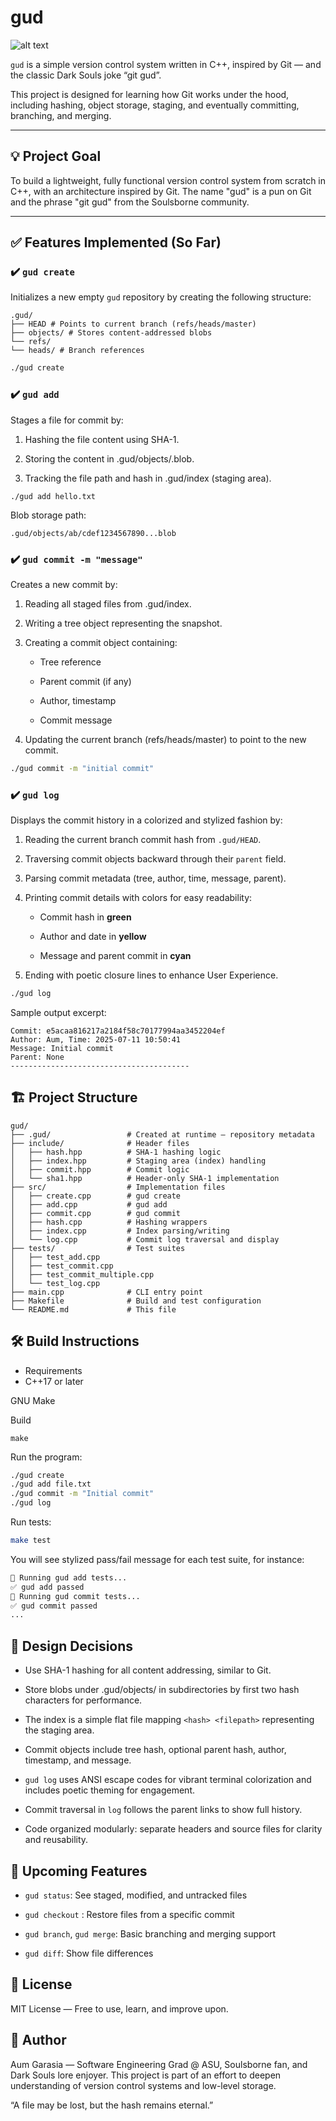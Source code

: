 # gud

![alt text](image.png)

`gud` is a simple version control system written in C++, inspired by Git — and the classic Dark Souls joke “git gud”.

This project is designed for learning how Git works under the hood, including hashing, object storage, staging, and eventually committing, branching, and merging.

---

## 💡 Project Goal

To build a lightweight, fully functional version control system from scratch in C++, with an architecture inspired by Git. The name "gud" is a pun on Git and the phrase "git gud" from the Soulsborne community.

---

## ✅ Features Implemented (So Far)

### ✔️ `gud create`

Initializes a new empty `gud` repository by creating the following structure:

```
.gud/
├── HEAD # Points to current branch (refs/heads/master)
├── objects/ # Stores content-addressed blobs
└── refs/
└── heads/ # Branch references
```

```bash
./gud create
```

### ✔️ `gud add` <file>

Stages a file for commit by:

1. Hashing the file content using SHA-1.

2. Storing the content in .gud/objects/<hash>.blob.

3. Tracking the file path and hash in .gud/index (staging area).

```
./gud add hello.txt
```

Blob storage path:

```
.gud/objects/ab/cdef1234567890...blob
```

### ✔️ `gud commit -m "message"`

Creates a new commit by:

1. Reading all staged files from .gud/index.

2. Writing a tree object representing the snapshot.

3. Creating a commit object containing:

   - Tree reference

   - Parent commit (if any)

   - Author, timestamp

   - Commit message

4. Updating the current branch (refs/heads/master) to point to the new commit.

```bash
./gud commit -m "initial commit"
```

### ✔️ `gud log`

Displays the commit history in a colorized and stylized fashion by:

1. Reading the current branch commit hash from `.gud/HEAD`.

2. Traversing commit objects backward through their `parent` field.

3. Parsing commit metadata (tree, author, time, message, parent).

4. Printing commit details with colors for easy readability:

   - Commit hash in **green**

   - Author and date in **yellow**

   - Message and parent commit in **cyan**

5. Ending with poetic closure lines to enhance User Experience.

```bash
./gud log
```

Sample output excerpt:

```
Commit: e5acaa816217a2184f58c70177994aa3452204ef
Author: Aum, Time: 2025-07-11 10:50:41
Message: Initial commit
Parent: None
----------------------------------------

```

## 🏗️ Project Structure

```
gud/
├── .gud/                 # Created at runtime – repository metadata
├── include/              # Header files
│   ├── hash.hpp          # SHA-1 hashing logic
│   ├── index.hpp         # Staging area (index) handling
│   ├── commit.hpp        # Commit logic
│   └── sha1.hpp          # Header-only SHA-1 implementation
├── src/                  # Implementation files
│   ├── create.cpp        # gud create
│   ├── add.cpp           # gud add
│   ├── commit.cpp        # gud commit
│   ├── hash.cpp          # Hashing wrappers
│   ├── index.cpp         # Index parsing/writing
│   └── log.cpp           # Commit log traversal and display
├── tests/                # Test suites
│   ├── test_add.cpp
│   ├── test_commit.cpp
│   ├── test_commit_multiple.cpp
│   └── test_log.cpp
├── main.cpp              # CLI entry point
├── Makefile              # Build and test configuration
└── README.md             # This file
```

## 🛠️ Build Instructions

- Requirements
- C++17 or later

GNU Make

Build

```
make
```

Run the program:

```bash
./gud create
./gud add file.txt
./gud commit -m "Initial commit"
./gud log
```

Run tests:

```bash
make test
```

You will see stylized pass/fail message for each test suite, for instance:

```bash
🧪 Running gud add tests...
✅ gud add passed
🧪 Running gud commit tests...
✅ gud commit passed
...

```

## 🧠 Design Decisions

- Use SHA-1 hashing for all content addressing, similar to Git.

- Store blobs under .gud/objects/ in subdirectories by first two hash characters for performance.

- The index is a simple flat file mapping `<hash> <filepath>` representing the staging area.

- Commit objects include tree hash, optional parent hash, author, timestamp, and message.

- `gud log` uses ANSI escape codes for vibrant terminal colorization and includes poetic theming for engagement.

- Commit traversal in `log` follows the parent links to show full history.

- Code organized modularly: separate headers and source files for clarity and reusability.

## 🚧 Upcoming Features

- `gud status`: See staged, modified, and untracked files

- `gud checkout` <hash>: Restore files from a specific commit

- `gud branch`, `gud merge`: Basic branching and merging support

- `gud diff`: Show file differences

## 📜 License

MIT License — Free to use, learn, and improve upon.

## 🧙 Author

Aum Garasia — Software Engineering Grad @ ASU, Soulsborne fan, and Dark Souls lore enjoyer. This project is part of an effort to deepen understanding of version control systems and low-level storage.

“A file may be lost, but the hash remains eternal.”
